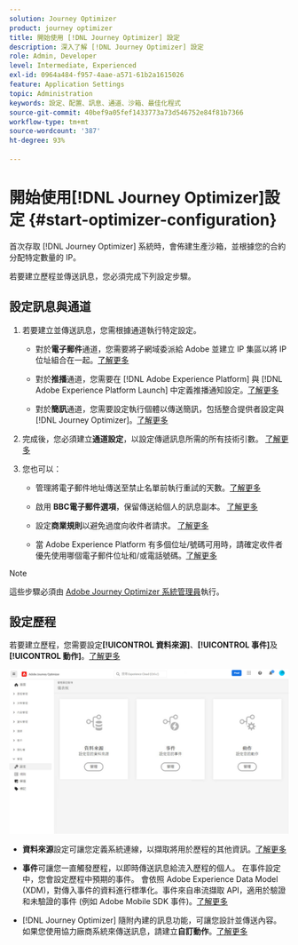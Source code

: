 ```yaml
---
solution: Journey Optimizer
product: journey optimizer
title: 開始使用 [!DNL Journey Optimizer] 設定
description: 深入了解 [!DNL Journey Optimizer] 設定
role: Admin, Developer
level: Intermediate, Experienced
exl-id: 0964a484-f957-4aae-a571-61b2a1615026
feature: Application Settings
topic: Administration
keywords: 設定、配置、訊息、通道、沙箱、最佳化程式
source-git-commit: 40bef9a05fef1433773a73d546752e84f81b7366
workflow-type: tm+mt
source-wordcount: '387'
ht-degree: 93%

---
```



# 開始使用[!DNL Journey Optimizer]設定 {#start-optimizer-configuration}

首次存取 [!DNL Journey Optimizer] 系統時，會佈建生產沙箱，並根據您的合約分配特定數量的 IP。

若要建立歷程並傳送訊息，您必須完成下列設定步驟。

## 設定訊息與通道

1. 若要建立並傳送訊息，您需根據通道執行特定設定。

   * 對於&#x200B;**電子郵件**&#x200B;通道，您需要將子網域委派給 Adobe 並建立 IP 集區以將 IP 位址組合在一起。[了解更多](../email/get-started-email-config.md)

   * 對於&#x200B;**推播**&#x200B;通道，您需要在 [!DNL Adobe Experience Platform] 與 [!DNL Adobe Experience Platform Launch] 中定義推播通知設定。[了解更多](../push/push-configuration.md)

   * 對於&#x200B;**簡訊**&#x200B;通道，您需要設定執行個體以傳送簡訊，包括整合提供者設定與 [!DNL Journey Optimizer]。[了解更多](../sms/sms-configuration.md)

1. 完成後，您必須建立&#x200B;**通道設定**，以設定傳遞訊息所需的所有技術引數。 [了解更多](channel-surfaces.md)

1. 您也可以：

   * 管理將電子郵件地址傳送至禁止名單前執行重試的天數。[了解更多](manage-suppression-list.md)

   * 啟用 **BBC電子郵件選項**，保留傳送給個人的訊息副本。 [了解更多](archiving-support.md#enable-bcc)

   * 設定&#x200B;**商業規則**&#x200B;以避免過度向收件者請求。 [了解更多](../configuration/rule-sets.md)

   * 當 Adobe Experience Platform 有多個位址/號碼可用時，請確定收件者優先使用哪個電子郵件位址和/或電話號碼。[了解更多](primary-email-addresses.md)

<!--* Understand the push notification flow. [Learn more](../push/push-gs.md)-->

>[!NOTE]
>
>這些步驟必須由 [Adobe Journey Optimizer 系統管理員](../start/path/administrator.md)執行。

## 設定歷程

若要建立歷程，您需要設定&#x200B;**[!UICONTROL 資料來源]**、**[!UICONTROL 事件]**&#x200B;及&#x200B;**[!UICONTROL 動作]**。[了解更多](about-data-sources-events-actions.md)

![](assets/admin-menu.png)

* **資料來源**&#x200B;設定可讓您定義系統連線，以擷取將用於歷程的其他資訊。[了解更多](../datasource/about-data-sources.md)

* **事件**&#x200B;可讓您一直觸發歷程，以即時傳送訊息給流入歷程的個人。 在事件設定中，您會設定歷程中預期的事件。 會依照 Adobe Experience Data Model (XDM)，對傳入事件的資料進行標準化。事件來自串流擷取 API，適用於驗證和未驗證的事件 (例如 Adobe Mobile SDK 事件)。[了解更多](../event/about-events.md)

* [!DNL Journey Optimizer] 隨附內建的訊息功能，可讓您設計並傳送內容。 如果您使用協力廠商系統來傳送訊息，請建立&#x200B;**自訂動作**。[了解更多](../action/action.md)